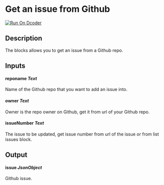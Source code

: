 # Get an issue from Github
[![Run On Dcoder](https://static-content.dcoder.tech/dcoder-assets/run-on-dcoder.svg)](https://code.dcoder.tech/files/project/60df6af92938a1d52faf2743)

## Description
The blocks allows you to get an issue from a Github repo.

## Inputs
#### **reponame**  *Text*
Name of the Github repo that you want to add an issue into.
#### **owner**  *Text*
Owner is the repo owner on Github, get it from url of your Github repo.
#### **issueNumber**  *Text*
The issue to be updated, get issue number from url of the issue or from list issues block.

## Output
#### **issue**  *JsonObject*
Github issue.


